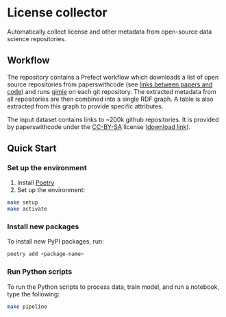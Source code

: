 
# License collector

Automatically collect license and other metadata from open-source data science repositories.

## Workflow

The repository contains a Prefect workflow which downloads a list of open source repositories from paperswithcode (see [links between papers and code](https://paperswithcode.com/about)) and runs [gimie](https://github.com/SDSC-ORD/gimie) on each git repository. The extracted metadata from all repositories are then combined into a single RDF graph. A table is also extracted from this graph to provide specific attributes.

The input dataset contains links to ~200k github repositories. It is provided by paperswithcode under the [CC-BY-SA](https://creativecommons.org/licenses/by-sa/4.0/) license ([download link](https://production-media.paperswithcode.com/about/links-between-papers-and-code.json.gz)).

## Quick Start
### Set up the environment
1. Install [Poetry](https://python-poetry.org/docs/#installation)
2. Set up the environment:
```bash
make setup
make activate
```
### Install new packages
To install new PyPI packages, run:
```bash
poetry add <package-name>
```

### Run Python scripts
To run the Python scripts to process data, train model, and run a notebook, type the following:
```bash
make pipeline
```

